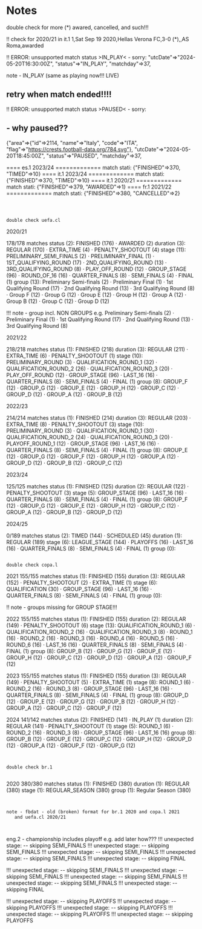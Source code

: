 # Notes



double check for more (*) awared, cancelled, and such!!!


!! check for 2020/21 in it.1
  1,Sat Sep 19 2020,Hellas Verona FC,3-0 (*),,AS Roma,awarded


!! ERROR: unsupported match status >IN_PLAY< - sorry:
"utcDate"=>"2024-05-20T16:30:00Z",
"status"=>"IN_PLAY",
"matchday"=>37,

note - IN_PLAY (same as playing now!!! LIVE)
##  retry when match ended!!!!

!! ERROR: unsupported match status >PAUSED< - sorry:
## - why paused??
{"area"=>{"id"=>2114, "name"=>"Italy", "code"=>"ITA", "flag"=>"https://crests.football-data.org/784.svg"},
 "utcDate"=>"2024-05-20T18:45:00Z",
 "status"=>"PAUSED",
 "matchday"=>37,



====  es.1 2023/24  =============
  match stati: {"FINISHED"=>370, "TIMED"=>10}
====  it.1 2023/24  =============
  match stati: {"FINISHED"=>370, "TIMED"=>10}
====  it.1 2020/21  =============
  match stati: {"FINISHED"=>379, "AWARDED"=>1}
====  fr.1 2021/22  =============
  match stati: {"FINISHED"=>380, "CANCELLED"=>2}

```



double check uefa.cl

```
2020/21

   178/178 matches
     status (2): FINISHED (176) · AWARDED (2)
     duration (3): REGULAR (170) · EXTRA_TIME (4) · PENALTY_SHOOTOUT (4)
     stage (11): PRELIMINARY_SEMI_FINALS (2) · PRELIMINARY_FINAL (1) · 1ST_QUALIFYING_ROUND (17) · 2ND_QUALIFYING_ROUND (13) · 3RD_QUALIFYING_ROUND (8) · PLAY_OFF_ROUND (12) · GROUP_STAGE (96) · ROUND_OF_16 (16) · QUARTER_FINALS (8) · SEMI_FINALS (4) · FINAL (1)
     group (13): Preliminary Semi-finals (2) · Preliminary Final (1) · 1st Qualifying Round (17) · 2nd Qualifying Round (13) · 3rd Qualifying Round (8) · Group F (12) · Group G (12) · Group E (12) · Group H (12) · Group A (12) · Group B (12) · Group C (12) · Group D (12)

 !!! note - group incl. NON GROUPS e.g.
 Preliminary Semi-finals (2) · Preliminary Final (1) · 1st Qualifying Round (17) · 2nd Qualifying Round (13) · 3rd Qualifying Round (8)


2021/22

   218/218 matches
     status (1): FINISHED (218)
     duration (3): REGULAR (211) · EXTRA_TIME (6) · PENALTY_SHOOTOUT (1)
     stage (10): PRELIMINARY_ROUND (3) · QUALIFICATION_ROUND_1 (32) · QUALIFICATION_ROUND_2 (26) · QUALIFICATION_ROUND_3 (20) · PLAY_OFF_ROUND (12) · GROUP_STAGE (96) · LAST_16 (16) · QUARTER_FINALS (8) · SEMI_FINALS (4) · FINAL (1)
     group (8): GROUP_F (12) · GROUP_G (12) · GROUP_E (12) · GROUP_H (12) · GROUP_C (12) · GROUP_D (12) · GROUP_A (12) · GROUP_B (12)

2022/23

   214/214 matches
     status (1): FINISHED (214)
     duration (3): REGULAR (203) · EXTRA_TIME (8) · PENALTY_SHOOTOUT (3)
     stage (10): PRELIMINARY_ROUND (3) · QUALIFICATION_ROUND_1 (30) · QUALIFICATION_ROUND_2 (24) · QUALIFICATION_ROUND_3 (20) · PLAYOFF_ROUND_1 (12) · GROUP_STAGE (96) · LAST_16 (16) · QUARTER_FINALS (8) · SEMI_FINALS (4) · FINAL (1)
     group (8): GROUP_E (12) · GROUP_G (12) · GROUP_F (12) · GROUP_H (12) · GROUP_A (12) · GROUP_D (12) · GROUP_B (12) · GROUP_C (12)

2023/24

   125/125 matches
     status (1): FINISHED (125)
     duration (2): REGULAR (122) · PENALTY_SHOOTOUT (3)
     stage (5): GROUP_STAGE (96) · LAST_16 (16) · QUARTER_FINALS (8) · SEMI_FINALS (4) · FINAL (1)
     group (8): GROUP_F (12) · GROUP_G (12) · GROUP_E (12) · GROUP_H (12) · GROUP_C (12) · GROUP_A (12) · GROUP_B (12) · GROUP_D (12)

2024/25

   0/189 matches
     status (2): TIMED (144) · SCHEDULED (45)
     duration (1): REGULAR (189)
     stage (6): LEAGUE_STAGE (144) · PLAYOFFS (16) · LAST_16 (16) · QUARTER_FINALS (8) · SEMI_FINALS (4) · FINAL (1)
     group (0):
```

double check copa.l

```
2021
  155/155 matches
     status (1): FINISHED (155)
     duration (3): REGULAR (152) · PENALTY_SHOOTOUT (2) · EXTRA_TIME (1)
     stage (6): QUALIFICATION (30) · GROUP_STAGE (96) · LAST_16 (16) · QUARTER_FINALS (8) · SEMI_FINALS (4) · FINAL (1)
     group (0):

 !! note - groups missing for GROUP STAGE!!!

2022
   155/155 matches
     status (1): FINISHED (155)
     duration (2): REGULAR (149) · PENALTY_SHOOTOUT (6)
     stage (13): QUALIFICATION_ROUND_1 (6) · QUALIFICATION_ROUND_2 (16) · QUALIFICATION_ROUND_3 (8) · ROUND_1 (16) · ROUND_2 (16) · ROUND_3 (16) · ROUND_4 (16) · ROUND_5 (16) · ROUND_6 (16) · LAST_16 (16) · QUARTER_FINALS (8) · SEMI_FINALS (4) · FINAL (1)
     group (8): GROUP_B (12) · GROUP_G (12) · GROUP_E (12) · GROUP_H (12) · GROUP_C (12) · GROUP_D (12) · GROUP_A (12) · GROUP_F (12)

2023
155/155 matches
     status (1): FINISHED (155)
     duration (3): REGULAR (149) · PENALTY_SHOOTOUT (5) · EXTRA_TIME (1)
     stage (8): ROUND_1 (6) · ROUND_2 (16) · ROUND_3 (8) · GROUP_STAGE (96) · LAST_16 (16) · QUARTER_FINALS (8) · SEMI_FINALS (4) · FINAL (1)
     group (8): GROUP_D (12) · GROUP_E (12) · GROUP_G (12) · GROUP_B (12) · GROUP_H (12) · GROUP_A (12) · GROUP_C (12) · GROUP_F (12)

2024
141/142 matches
     status (2): FINISHED (141) · IN_PLAY (1)
     duration (2): REGULAR (141) · PENALTY_SHOOTOUT (1)
     stage (5): ROUND_1 (6) · ROUND_2 (16) · ROUND_3 (8) · GROUP_STAGE (96) · LAST_16 (16)
     group (8): GROUP_B (12) · GROUP_E (12) · GROUP_C (12) · GROUP_H (12) · GROUP_D (12) · GROUP_A (12) · GROUP_F (12) · GROUP_G (12)
```


double check br.1


```
2020
 380/380 matches
     status (1): FINISHED (380)
     duration (1): REGULAR (380)
     stage (1): REGULAR_SEASON (380)
     group (1): Regular Season (380)
```


note - fbdat - old (broken) format for br.1 2020 and copa.l 2021
   and uefa.cl 2020/21



```
eng.2  - championship includes playoff e.g.
            add later how???
!!! unexpected stage:
-- skipping SEMI_FINALS
!!! unexpected stage:
-- skipping SEMI_FINALS
!!! unexpected stage:
-- skipping SEMI_FINALS
!!! unexpected stage:
-- skipping SEMI_FINALS
!!! unexpected stage:
-- skipping FINAL

!!! unexpected stage:
-- skipping SEMI_FINALS
!!! unexpected stage:
-- skipping SEMI_FINALS
!!! unexpected stage:
-- skipping SEMI_FINALS
!!! unexpected stage:
-- skipping SEMI_FINALS
!!! unexpected stage:
-- skipping FINAL

!!! unexpected stage:
-- skipping PLAYOFFS
!!! unexpected stage:
-- skipping PLAYOFFS
!!! unexpected stage:
-- skipping PLAYOFFS
!!! unexpected stage:
-- skipping PLAYOFFS
!!! unexpected stage:
-- skipping PLAYOFFS
```

